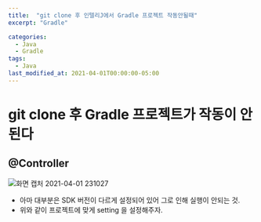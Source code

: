 ```yaml
---
title:  "git clone 후 인텔리J에서 Gradle 프로젝트 작동안될때"
excerpt: "Gradle"

categories:
  - Java
  - Gradle
tags:
  - Java
last_modified_at: 2021-04-01T00:00:00-05:00
---
```



# git clone 후 Gradle 프로젝트가 작동이 안된다

## @Controller

![화면 캡처 2021-04-01 231027](https://user-images.githubusercontent.com/25449640/113307173-d161c380-933f-11eb-8426-9eefb0e0800e.png)

- 아마 대부분은 SDK 버전이 다르게 설정되어 있어 그로 인해 실행이 안되는 것.
- 위와 같이 프로젝트에 맞게 setting 을 설정해주자.